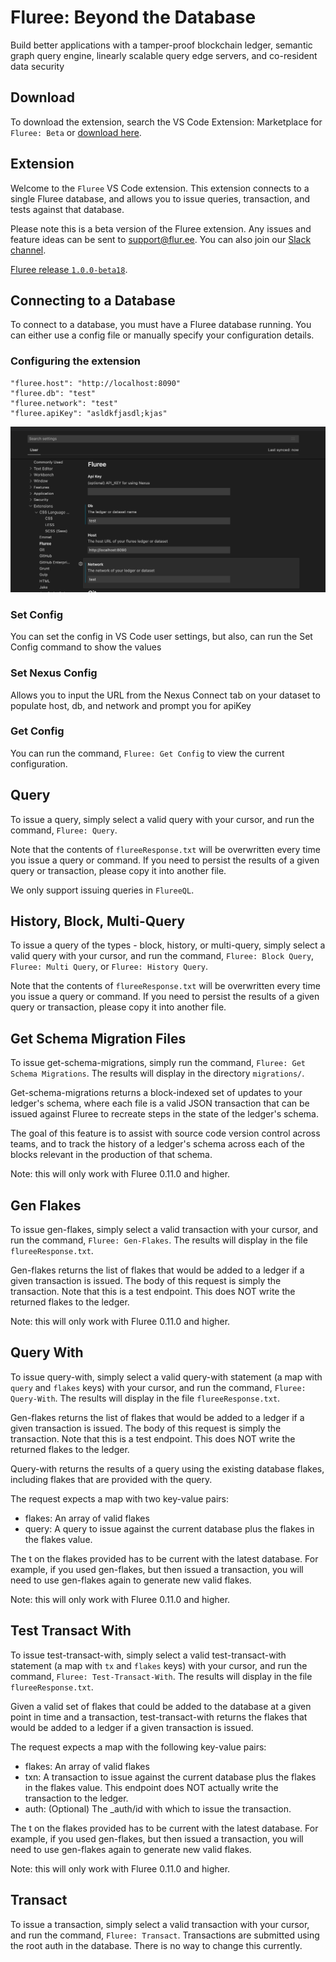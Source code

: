 # Fluree: Beyond the Database

Build better applications with a tamper-proof blockchain ledger, semantic graph query engine, linearly scalable query edge servers, and co-resident data security

## Download

To download the extension, search the VS Code Extension: Marketplace for `Fluree: Beta` or [download here](https://marketplace.visualstudio.com/items?itemName=Fluree.fluree).

## Extension

Welcome to the `Fluree` VS Code extension. This extension connects to a single Fluree database, and allows you to issue queries, transaction, and tests against that database.

Please note this is a beta version of the Fluree extension. Any issues and feature ideas can be sent to support@flur.ee. You can also join our [Slack channel](https://join.slack.com/t/flureedb/shared_invite/enQtNTM1NzI4MTEzODA4LWEzNTMzN2VmYjBiODQ5MDUzODg1M2E3OTBjNGVmM2EwNmZhMGMwNTg2ZmJiZjk2MjA5NDkwYTk0OTVhODQ1Y2U).

[Fluree release `1.0.0-beta18`](https://fluree-releases-public.s3.amazonaws.com/fluree-1.0.0-beta18.zip).

## Connecting to a Database

To connect to a database, you must have a Fluree database running. You can either use a config file or manually specify your configuration details.

### Configuring the extension

```
"fluree.host": "http://localhost:8090"
"fluree.db": "test"
"fluree.network": "test"
"fluree.apiKey": "asldkfjasdl;kjas"
```

![Fluree Extension Configuration](https://raw.githubusercontent.com/fluree/vscode-fluree/main/images/configuration.png)

### Set Config

You can set the config in VS Code user settings, but also, can run the Set Config command to show the values

### Set Nexus Config

Allows you to input the URL from the Nexus Connect tab on your dataset to populate host, db, and network and prompt you for apiKey

### Get Config

You can run the command, `Fluree: Get Config` to view the current configuration.

## Query

To issue a query, simply select a valid query with your cursor, and run the command, `Fluree: Query`.

Note that the contents of `flureeResponse.txt` will be overwritten every time you issue a query or command. If you need to persist the results of a given query or transaction, please copy it into another file.

We only support issuing queries in `FlureeQL`.

## History, Block, Multi-Query

To issue a query of the types - block, history, or multi-query, simply select a valid query with your cursor, and run the command, `Fluree: Block Query`, `Fluree: Multi Query`, or `Fluree: History Query`.

Note that the contents of `flureeResponse.txt` will be overwritten every time you issue a query or command. If you need to persist the results of a given query or transaction, please copy it into another file.

## Get Schema Migration Files

To issue get-schema-migrations, simply run the command, `Fluree: Get Schema Migrations`. The results will display in the directory `migrations/`.

Get-schema-migrations returns a block-indexed set of updates to your ledger's schema, where each file is a valid JSON transaction that can be issued against Fluree to recreate steps in the state of the ledger's schema.

The goal of this feature is to assist with source code version control across teams, and to track the history of a ledger's schema across each of the blocks relevant in the production of that schema.

Note: this will only work with Fluree 0.11.0 and higher.

## Gen Flakes

To issue gen-flakes, simply select a valid transaction with your cursor, and run the command, `Fluree: Gen-Flakes`. The results will display in the file `flureeResponse.txt`.

Gen-flakes returns the list of flakes that would be added to a ledger if a given transaction is issued. The body of this request is simply the transaction. Note that this is a test endpoint. This does NOT write the returned flakes to the ledger.

Note: this will only work with Fluree 0.11.0 and higher.

## Query With

To issue query-with, simply select a valid query-with statement (a map with `query` and `flakes` keys) with your cursor, and run the command, `Fluree: Query-With`. The results will display in the file `flureeResponse.txt`.

Gen-flakes returns the list of flakes that would be added to a ledger if a given transaction is issued. The body of this request is simply the transaction. Note that this is a test endpoint. This does NOT write the returned flakes to the ledger.

Query-with returns the results of a query using the existing database flakes, including flakes that are provided with the query.

The request expects a map with two key-value pairs:

- flakes: An array of valid flakes
- query: A query to issue against the current database plus the flakes in the flakes value.

The t on the flakes provided has to be current with the latest database. For example, if you used gen-flakes, but then issued a transaction, you will need to use gen-flakes again to generate new valid flakes.

Note: this will only work with Fluree 0.11.0 and higher.

## Test Transact With

To issue test-transact-with, simply select a valid test-transact-with statement (a map with `tx` and `flakes` keys) with your cursor, and run the command, `Fluree: Test-Transact-With`. The results will display in the file `flureeResponse.txt`.

Given a valid set of flakes that could be added to the database at a given point in time and a transaction, test-transact-with returns the flakes that would be added to a ledger if a given transaction is issued.

The request expects a map with the following key-value pairs:

- flakes: An array of valid flakes
- txn: A transaction to issue against the current database plus the flakes in the flakes value. This endpoint does NOT actually write the transaction to the ledger.
- auth: (Optional) The \_auth/id with which to issue the transaction.

The t on the flakes provided has to be current with the latest database. For example, if you used gen-flakes, but then issued a transaction, you will need to use gen-flakes again to generate new valid flakes.

Note: this will only work with Fluree 0.11.0 and higher.

## Transact

To issue a transaction, simply select a valid transaction with your cursor, and run the command, `Fluree: Transact`. Transactions are submitted using the root auth in the database. There is no way to change this currently.
